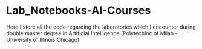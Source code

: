 # Lab_Notebooks-AI-Courses
Here I store all the code regarding the laboratories which I encounter during double master degree in Artificial Intelligence (Polytechinc of Milan - University of Illinois Chicago)
